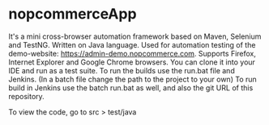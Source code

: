 # nopcommerceApp
It's a mini cross-browser automation framework based on Maven, Selenium and TestNG.
Written on Java language.
Used for automation testing of the demo-website: https://admin-demo.nopcommerce.com.
Supports Firefox, Internet Explorer and Google Chrome browsers.
You can clone it into your IDE and run as a test suite.
To run the builds use the run.bat file and Jenkins.
(In a batch file change the path to the project to your own)
To run build in Jenkins use the batch run.bat as well, and also the git URL of this repository.

To view the code, go to src > test/java
